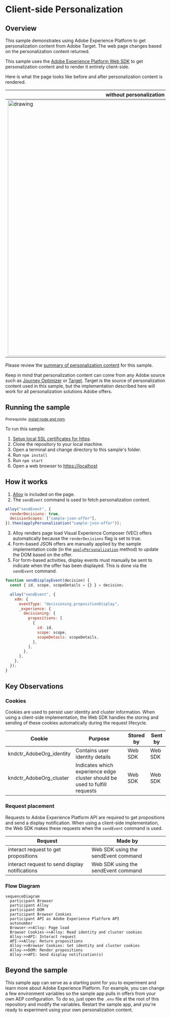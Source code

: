 # Client-side Personalization

## Overview

This sample demonstrates using Adobe Experience Platform to get personalization content from Adobe Target. The web page changes based on the personalization content returned.

This sample uses the [Adobe Experience Platform Web SDK](https://experienceleague.adobe.com/docs/experience-platform/edge/home.html) to get personalization content and to render it entirely client-side.

Here is what the page looks like before and after personalization content is rendered.

| without personalization                                     | with personalization                                              |
| ----------------------------------------------------------- | ----------------------------------------------------------------- |
| <img src="../.assets/plain.png" alt="drawing" width="800"/> | <img src="../.assets/with-offers.png" alt="drawing" width="800"/> |

Please review the [summary of personalization content](../TargetActivities.md) for this sample.

Keep in mind that personalization content can come from any Adobe source such as [Journey Optimizer](https://experienceleague.adobe.com/docs/journey-optimizer/using/ajo-home.html?lang=en) or [Target](https://experienceleague.adobe.com/docs/target.html). Target is the source of personalization content used in this sample, but the implementation described here will work for all personalization solutions Adobe offers.

## Running the sample

<small>Prerequisite: [install node and npm](https://docs.npmjs.com/downloading-and-installing-node-js-and-npm).</small>

To run this sample:

1. [Setup local SSL certificates for https](../LocalSSLCertificateSetup.md).
2. Clone the repository to your local machine.
3. Open a terminal and change directory to this sample's folder.
4. Run `npm install`
5. Run `npm start`
6. Open a web browser to [https://localhost](https://localhost)

## How it works

1. [Alloy](https://experienceleague.adobe.com/docs/experience-platform/edge/home.html) is included on the page.
2. The `sendEvent` command is used to fetch personalization content.

```javascript
alloy("sendEvent", {
  renderDecisions: true,
  decisionScopes: ["sample-json-offer"],
}).then(applyPersonalization("sample-json-offer"));
```

3. Alloy renders page load Visual Experience Composer (VEC) offers automatically because the `renderDecisions` flag is set to true.
4. Form-based JSON offers are manually applied by the sample implementation code (in the [`applyPersonalization`](./public/script.js) method) to update the DOM based on the offer.
5. For form-based activities, display events must manually be sent to indicate when the offer has been displayed. This is done via the `sendEvent` command.

```javascript
function sendDisplayEvent(decision) {
  const { id, scope, scopeDetails = {} } = decision;

  alloy("sendEvent", {
    xdm: {
      eventType: "decisioning.propositionDisplay",
      _experience: {
        decisioning: {
          propositions: [
            {
              id: id,
              scope: scope,
              scopeDetails: scopeDetails,
            },
          ],
        },
      },
    },
  });
}
```

## Key Observations

### Cookies

Cookies are used to persist user identity and cluster information. When using a client-side implementation, the Web SDK handles the storing and sending of these cookies automatically during the request lifecycle.

| Cookie                   | Purpose                                                                    | Stored by | Sent by |
| ------------------------ | -------------------------------------------------------------------------- | --------- | ------- |
| kndctr_AdobeOrg_identity | Contains user identity details                                             | Web SDK   | Web SDK |
| kndctr_AdobeOrg_cluster  | Indicates which experience edge cluster should be used to fulfill requests | Web SDK   | Web SDK |

### Request placement

Requests to Adobe Experience Platform API are required to get propositions and send a display notification. When using a client-side implementation, the Web SDK makes these requests when the `sendEvent` command is used.

| Request                                        | Made by                             |
| ---------------------------------------------- | ----------------------------------- |
| interact request to get propositions           | Web SDK using the sendEvent command |
| interact request to send display notifications | Web SDK using the sendEvent command |

### Flow Diagram

```mermaid
sequenceDiagram
  participant Browser
  participant Alloy
  participant DOM
  participant Browser Cookies
  participant API as Adobe Experience Platform API
  autonumber
  Browser->>Alloy: Page load
  Browser Cookies->>Alloy: Read identity and cluster cookies
  Alloy->>API: Interact request
  API->>Alloy: Return propositions
  Alloy->>Browser Cookies: Set identity and cluster cookies
  Alloy->>DOM: Render propositions
  Alloy->>API: Send display notification(s)
```

## Beyond the sample

This sample app can serve as a starting point for you to experiment and learn more about Adobe Experience Platform. For example, you can change a few environment variables so the sample app pulls in offers from your own AEP configuration. To do so, just open the `.env` file at the root of this repository and modify the variables. Restart the sample app, and you're ready to experiment using your own personalization content.
